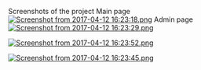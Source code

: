 Screenshots of the project
Main page
[![Screenshot from 2017-04-12 16:23:18.png](https://s17.postimg.org/5kfdigzjj/Screenshot_from_2017-04-12_16_23_18.png)](https://postimg.org/image/5kfdigzjf/)
Admin page
[![Screenshot from 2017-04-12 16:23:29.png](https://s16.postimg.org/v5ns8cjd1/Screenshot_from_2017-04-12_16_23_29.png)](https://postimg.org/image/yp9py5m2p/)

[![Screenshot from 2017-04-12 16:23:52.png](https://s8.postimg.org/ifxlro6dx/Screenshot_from_2017-04-12_16_23_52.png)](https://postimg.org/image/dha3d52kx/)

[![Screenshot from 2017-04-12 16:23:45.png](https://s16.postimg.org/irz6oe1zp/Screenshot_from_2017-04-12_16_23_45.png)](https://postimg.org/image/evluseh01/)
